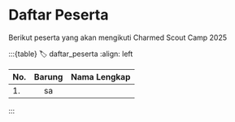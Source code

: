 # Daftar Peserta
Berikut peserta yang akan mengikuti Charmed Scout Camp 2025

:::{table}
:label: daftar_peserta
:align: left

| No. | Barung | Nama Lengkap |
| :-- | :---: | :------- |
| 1. | sa

:::
